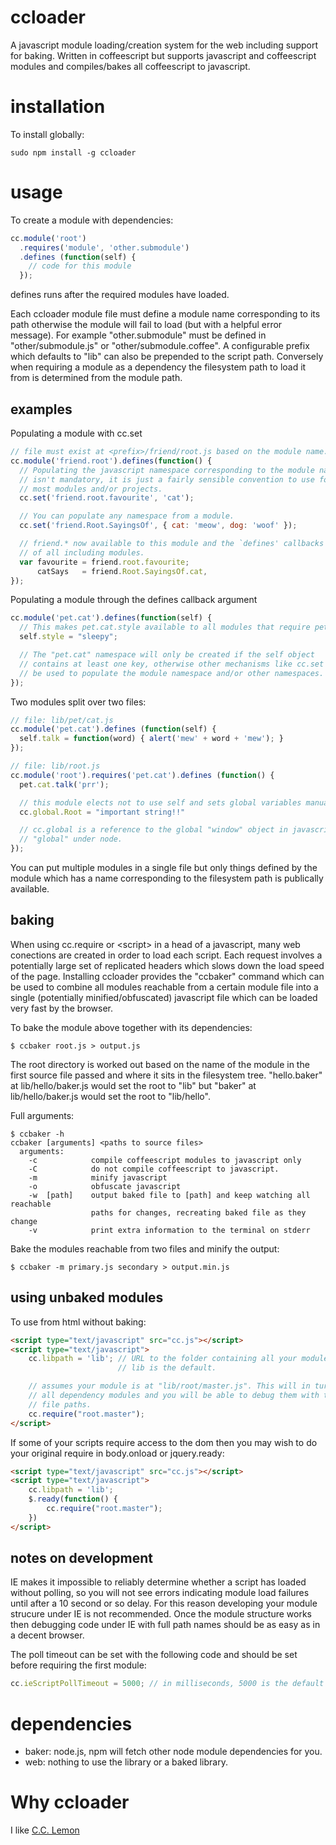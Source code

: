 ccloader
========

A javascript module loading/creation system for the web including support for baking. Written in coffeescript but supports javascript and coffeescript modules and compiles/bakes all coffeescript to javascript.

installation
============

To install globally:

    sudo npm install -g ccloader

usage
=====
To create a module with dependencies:
```javascript
cc.module('root')
  .requires('module', 'other.submodule')
  .defines (function(self) {
    // code for this module
  });
```
defines runs after the required modules have loaded.

Each ccloader module file must define a module name corresponding to its path otherwise the module  will fail to load (but with a helpful error message). For example "other.submodule" must be defined in "other/submodule.js" or "other/submodule.coffee". A configurable prefix which defaults to "lib" can also be prepended to the script path. Conversely when requiring a module as a dependency the filesystem path to load it from is determined from the module path.

examples
--------
Populating a module with cc.set
```javascript
// file must exist at <prefix>/friend/root.js based on the module name.
cc.module('friend.root').defines(function() {
  // Populating the javascript namespace corresponding to the module name
  // isn't mandatory, it is just a fairly sensible convention to use for
  // most modules and/or projects.
  cc.set('friend.root.favourite', 'cat');

  // You can populate any namespace from a module.
  cc.set('friend.Root.SayingsOf', { cat: 'meow', dog: 'woof' });

  // friend.* now available to this module and the `defines' callbacks
  // of all including modules.
  var favourite = friend.root.favourite;
      catSays   = friend.Root.SayingsOf.cat,
});
```

Populating a module through the defines callback argument
```javascript
cc.module('pet.cat').defines(function(self) {
  // This makes pet.cat.style available to all modules that require pet.cat
  self.style = "sleepy";

  // The "pet.cat" namespace will only be created if the self object
  // contains at least one key, otherwise other mechanisms like cc.set can
  // be used to populate the module namespace and/or other namespaces.
});
```

Two modules split over two files:
```javascript
// file: lib/pet/cat.js
cc.module('pet.cat').defines (function(self) {
  self.talk = function(word) { alert('mew' + word + 'mew'); }
});
```

```javascript
// file: lib/root.js
cc.module('root').requires('pet.cat').defines (function() {
  pet.cat.talk('prr');

  // this module elects not to use self and sets global variables manually.
  cc.global.Root = "important string!!"

  // cc.global is a reference to the global "window" object in javascript, or
  // "global" under node.
});
```

You can put multiple modules in a single file but only things defined by the module which has a name corresponding to the filesystem path is publically available.

baking
------
When using cc.require or &lt;script&gt; in a head of a javascript, many web conections are created in order to load each script. Each request involves a potentially large set of replicated headers which slows down the load speed of the page. Installing ccloader provides the "ccbaker" command which can be used to combine all modules reachable from a certain module file into a single (potentially minified/obfuscated) javascript file which can be loaded very fast by the browser.

To bake the module above together with its dependencies:

```shell
$ ccbaker root.js > output.js
```

The root directory is worked out based on the name of the module in the first source file passed and where it sits in the filesystem tree. "hello.baker" at lib/hello/baker.js would set the root to "lib" but "baker" at lib/hello/baker.js would set the root to "lib/hello".

Full arguments:
```shell
$ ccbaker -h
ccbaker [arguments] <paths to source files>
  arguments:
    -c            compile coffeescript modules to javascript only
    -C            do not compile coffeescript to javascript.
    -m            minify javascript
    -o            obfuscate javascript
    -w  [path]    output baked file to [path] and keep watching all reachable
                  paths for changes, recreating baked file as they change
    -v            print extra information to the terminal on stderr
```
Bake the modules reachable from two files and minify the output:
```shell
$ ccbaker -m primary.js secondary > output.min.js
```

using unbaked modules
---------------------
To use from html without baking:
```html
<script type="text/javascript" src="cc.js"></script>
<script type="text/javascript">
    cc.libpath = 'lib'; // URL to the folder containing all your modules.
                        // lib is the default.

    // assumes your module is at "lib/root/master.js". This will in turn load
    // all dependency modules and you will be able to debug them with their full
    // file paths.
    cc.require("root.master");
</script>
```

If some of your scripts require access to the dom then you may wish to do your original require in body.onload or jquery.ready:
```html
<script type="text/javascript" src="cc.js"></script>
<script type="text/javascript">
    cc.libpath = 'lib';
    $.ready(function() {
        cc.require("root.master");
    })
</script>
```

notes on development
--------------------
IE makes it impossible to reliably determine whether a script has loaded without polling, so you will not see errors indicating module load failures until after a 10 second or so delay. For this reason developing your module strucure under IE is not recommended. Once the module structure works then debugging code under IE with full path names should be as easy as in a decent browser.

The poll timeout can be set with the following code and should be set before requiring the first module:

```javascript
cc.ieScriptPollTimeout = 5000; // in milliseconds, 5000 is the default
```

dependencies
============
 * baker: node.js, npm will fetch other node module dependencies for you.
 * web: nothing to use the library or a baked library.

Why ccloader
============
I like [C.C. Lemon](http://en.wikipedia.org/wiki/C.C._Lemon)
